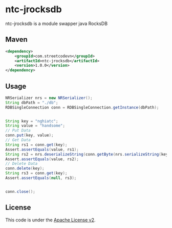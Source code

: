 # ntc-jrocksdb
ntc-jrocksdb is a module swapper java RocksDB

## Maven
```Xml
<dependency>
    <groupId>com.streetcodevn</groupId>
    <artifactId>ntc-jrocksdb</artifactId>
    <version>1.0.0</version>
</dependency>
```

## Usage
```java
NRSerializer nrs = new NRSerializer();
String dbPath = "./db";
RDBSingleConnection conn = RDBSingleConnection.getInstance(dbPath);


String key = "nghiatc";
String value = "handsome";
// Put Data
conn.put(key, value);
// Get Data
String rs1 = conn.get(key);
Assert.assertEquals(value, rs1);
String rs2 = nrs.deserializeString(conn.getByte(nrs.serializeString(key)));
Assert.assertEquals(value, rs2);
// Delete Data
conn.delete(key);
String rs3 = conn.get(key);
Assert.assertEquals(null, rs3);


conn.close();
```

## License
This code is under the [Apache License v2](https://www.apache.org/licenses/LICENSE-2.0).  
